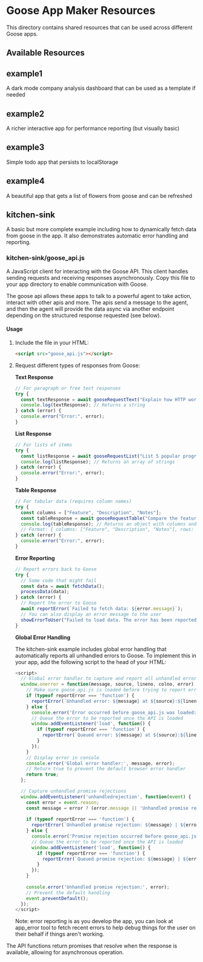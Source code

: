 # Goose App Maker Resources

This directory contains shared resources that can be used across different Goose apps.

## Available Resources

## example1

A dark mode company analysis dashboard that can be used as a template if needed

## example2

A richer interactive app for performance reporting (but visually basic)

## example3

Simple todo app that persists to localStorage

## example4

A beautiful app that gets a list of flowers from goose and can be refreshed


## kitchen-sink

A basic but more complete example including how to dynamically fetch data from goose in the app. It also demonstrates automatic error handling and reporting.

### kitchen-sink/goose_api.js

A JavaScript client for interacting with the Goose API. This client handles sending requests and receiving responses asynchronously. Copy this file to your app directory to enable communication with Goose.

The goose api allows these apps to talk to a powerful agent to take action, interact with other apis and more. The apis send a message to the agent, and then the agent will provide the data async via another endpoint depending on the structured response requested (see below).

#### Usage

1. Include the file in your HTML:
   ```html
   <script src="goose_api.js"></script>
   ```

2. Request different types of responses from Goose:

   **Text Response**
   ```javascript
   // For paragraph or free text responses
   try {
     const textResponse = await gooseRequestText("Explain how HTTP works in a paragraph");
     console.log(textResponse); // Returns a string
   } catch (error) {
     console.error("Error:", error);
   }
   ```

   **List Response**
   ```javascript
   // For lists of items
   try {
     const listResponse = await gooseRequestList("List 5 popular programming languages");
     console.log(listResponse); // Returns an array of strings
   } catch (error) {
     console.error("Error:", error);
   }
   ```

   **Table Response**
   ```javascript
   // For tabular data (requires column names)
   try {
     const columns = ["Feature", "Description", "Notes"];
     const tableResponse = await gooseRequestTable("Compare the features of 3 popular cloud providers", columns);
     console.log(tableResponse); // Returns an object with columns and rows
     // Format: { columns: ["Feature", "Description", "Notes"], rows: [["Row1Col1", "Row1Col2", "Row1Col3"], ...] }
   } catch (error) {
     console.error("Error:", error);
   }
   ```

   **Error Reporting**
   ```javascript
   // Report errors back to Goose
   try {
     // Some code that might fail
     const data = await fetchData();
     processData(data);
   } catch (error) {
     // Report the error to Goose
     await reportError(`Failed to fetch data: ${error.message}`);
     // You can also display an error message to the user
     showErrorToUser("Failed to load data. The error has been reported.");
   }
   ```

   **Global Error Handling**
   
   The kitchen-sink example includes global error handling that automatically reports all unhandled errors to Goose. To implement this in your app, add the following script to the head of your HTML:
   
   ```javascript
   <script>
     // Global error handler to capture and report all unhandled errors
     window.onerror = function(message, source, lineno, colno, error) {
       // Make sure goose_api.js is loaded before trying to report errors
       if (typeof reportError === 'function') {
         reportError(`Unhandled error: ${message} at ${source}:${lineno}:${colno} | ${error ? error.stack : 'No stack trace available'}`);
       } else {
         console.error('Error occurred before goose_api.js was loaded:', message);
         // Queue the error to be reported once the API is loaded
         window.addEventListener('load', function() {
           if (typeof reportError === 'function') {
             reportError(`Queued error: ${message} at ${source}:${lineno}:${colno} | ${error ? error.stack : 'No stack trace available'}`);
           }
         });
       }
       // Display error in console
       console.error('Global error handler:', message, error);
       // Return true to prevent the default browser error handler
       return true;
     };

     // Capture unhandled promise rejections
     window.addEventListener('unhandledrejection', function(event) {
       const error = event.reason;
       const message = error ? (error.message || 'Unhandled promise rejection') : 'Unhandled promise rejection';
       
       if (typeof reportError === 'function') {
         reportError(`Unhandled promise rejection: ${message} | ${error ? error.stack : 'No stack trace available'}`);
       } else {
         console.error('Promise rejection occurred before goose_api.js was loaded:', message);
         // Queue the error to be reported once the API is loaded
         window.addEventListener('load', function() {
           if (typeof reportError === 'function') {
             reportError(`Queued promise rejection: ${message} | ${error ? error.stack : 'No stack trace available'}`);
           }
         });
       }
       
       console.error('Unhandled promise rejection:', error);
       // Prevent the default handling
       event.preventDefault();
     });
   </script>
   ```

   Note: error reporting is as you develop the app, you can look at app_error tool to fetch recent errors to help debug things for the user on their behalf if things aren't working.

The API functions return promises that resolve when the response is available, allowing for asynchronous operation.